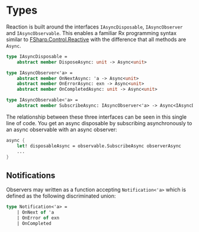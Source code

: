 # Types

Reaction is built around the interfaces `IAsyncDisposable`, `IAsyncObserver` and `IAsyncObservable`. This enables a familiar Rx programming syntax similar to [FSharp.Control.Reactive](http://fsprojects.github.io/FSharp.Control.Reactive/reference/fsharp-control-reactive-observablemodule.html) with the difference that all methods are `Async`.

```fs
type IAsyncDisposable =
    abstract member DisposeAsync: unit -> Async<unit>

type IAsyncObserver<'a> =
    abstract member OnNextAsync: 'a -> Async<unit>
    abstract member OnErrorAsync: exn -> Async<unit>
    abstract member OnCompletedAsync: unit -> Async<unit>

type IAsyncObservable<'a> =
    abstract member SubscribeAsync: IAsyncObserver<'a> -> Async<IAsyncDisposable>
```

The relationship between these three interfaces can be seen in this single line of code. You get an async disposable by subscribing asynchronously to an async observable with an async observer:

```fs
async {
    let! disposableAsync = observable.SubscribeAsync observerAsync
    ...
}
```

## Notifications

Observers may written as a function accepting `Notification<'a>` which is defined as the following discriminated union:

```fs
type Notification<'a> =
    | OnNext of 'a
    | OnError of exn
    | OnCompleted
```